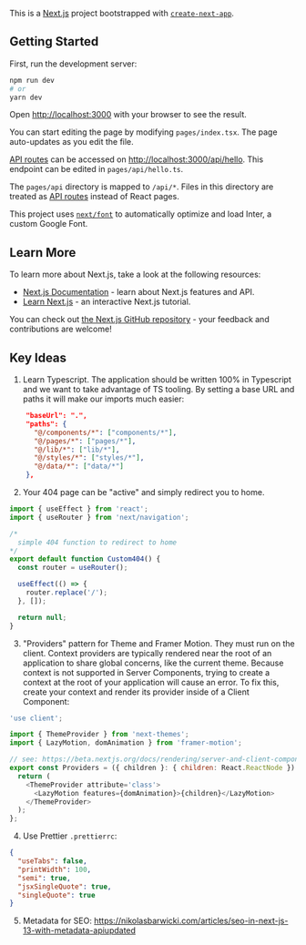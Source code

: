 This is a [Next.js](https://nextjs.org/) project bootstrapped with [`create-next-app`](https://github.com/vercel/next.js/tree/canary/packages/create-next-app).

## Getting Started

First, run the development server:

```bash
npm run dev
# or
yarn dev
```

Open [http://localhost:3000](http://localhost:3000) with your browser to see the result.

You can start editing the page by modifying `pages/index.tsx`. The page auto-updates as you edit the file.

[API routes](https://nextjs.org/docs/api-routes/introduction) can be accessed on [http://localhost:3000/api/hello](http://localhost:3000/api/hello). This endpoint can be edited in `pages/api/hello.ts`.

The `pages/api` directory is mapped to `/api/*`. Files in this directory are treated as [API routes](https://nextjs.org/docs/api-routes/introduction) instead of React pages.

This project uses [`next/font`](https://nextjs.org/docs/basic-features/font-optimization) to automatically optimize and load Inter, a custom Google Font.

## Learn More

To learn more about Next.js, take a look at the following resources:

- [Next.js Documentation](https://nextjs.org/docs) - learn about Next.js features and API.
- [Learn Next.js](https://nextjs.org/learn) - an interactive Next.js tutorial.

You can check out [the Next.js GitHub repository](https://github.com/vercel/next.js/) - your feedback and contributions are welcome!

## Key Ideas

1. Learn Typescript. The application should be written 100% in Typescript and we want to take advantage of TS tooling. By setting a base URL and paths it will make our imports much easier:

```json
    "baseUrl": ".",
    "paths": {
      "@/components/*": ["components/*"],
      "@/pages/*": ["pages/*"],
      "@/lib/*": ["lib/*"],
      "@/styles/*": ["styles/*"],
      "@/data/*": ["data/*"]
    },
```

2. Your 404 page can be "active" and simply redirect you to home.

```js
import { useEffect } from 'react';
import { useRouter } from 'next/navigation';

/*
  simple 404 function to redirect to home
*/
export default function Custom404() {
  const router = useRouter();

  useEffect(() => {
    router.replace('/');
  }, []);

  return null;
}
```

3. "Providers" pattern for Theme and Framer Motion. They must run on the client. Context providers are typically rendered near the root of an application to share global concerns, like the current theme. Because context is not supported in Server Components, trying to create a context at the root of your application will cause an error. To fix this, create your context and render its provider inside of a Client Component:

```js
'use client';

import { ThemeProvider } from 'next-themes';
import { LazyMotion, domAnimation } from 'framer-motion';

// see: https://beta.nextjs.org/docs/rendering/server-and-client-components
export const Providers = ({ children }: { children: React.ReactNode }) => {
  return (
    <ThemeProvider attribute='class'>
      <LazyMotion features={domAnimation}>{children}</LazyMotion>
    </ThemeProvider>
  );
};
```

4. Use Prettier `.prettierrc`:

```json
{
  "useTabs": false,
  "printWidth": 100,
  "semi": true,
  "jsxSingleQuote": true,
  "singleQuote": true
}
```

5. Metadata for SEO: https://nikolasbarwicki.com/articles/seo-in-next-js-13-with-metadata-apiupdated
